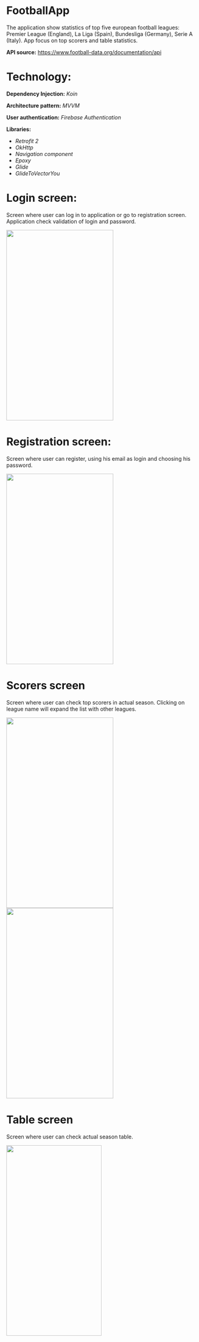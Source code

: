 # FootballApp

The application show statistics of top five european football leagues: Premier League (England), La Liga (Spain), Bundesliga (Germany), Serie A (Italy). App focus on top scorers and table statistics.

<b>API source:</b> https://www.football-data.org/documentation/api

# Technology:
<b>Dependency Injection:</b> <i>Koin</i>
  
<b>Architecture pattern:</b> <i>MVVM</i>

<b>User authentication:</b> <i>Firebase Authentication</i>

<b>Libraries:</b><i>
- Retrofit 2
- OkHttp
- Navigation component
- Epoxy
- Glide
- GlideToVectorYou</i>

# Login screen:
Screen where user can log in to application or go to registration screen. Application check validation of login and password.

<img src="https://i.ibb.co/mRGP0qJ/login.png" height=500 width=281>

# Registration screen:
Screen where user can register, using his email as login and choosing his password.

<img src="https://i.ibb.co/vLss09m/register.png" height=500 width=281>

# Scorers screen
Screen where user can check top scorers in actual season. Clicking on league name will expand the list with other leagues. 

<img src="https://i.ibb.co/hg9rpGz/scorers.png" height=500 width=281> <img src="https://i.ibb.co/qksHnnH/scorers-spinner.png" height=500 width=281>

# Table screen
Screen where user can check actual season table.

<img src="https://i.ibb.co/TLrk77G/screen-3.png" height=500 width=250>

